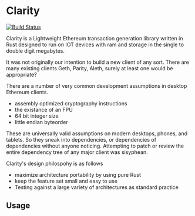 # Clarity

[![Build Status](https://travis-ci.org/althea-mesh/clarity.svg?branch=master)](https://travis-ci.org/althea-mesh/clarity)

Clarity is a Lightweight Ethereum transaction generation library written in Rust designed to run on IOT devices with ram and storage in the single to double digit megabytes.

It was not originally our intention to build a new client of any sort. There are many existing clients Geth, Parity, Aleth, surely at least one would be appropriate?

There are a number of very common development assumptions in desktop Ethereum clients.

- assembly optimized cryptography instructions
- the existance of an FPU
- 64 bit integer size
- little endian byteorder

These are universally valid assumptions on modern desktops, phones, and tablets. So they
sneak into dependencies, or dependencies of dependencies without anyone noticing. Attempting to patch or review the entire dependency tree of any major client was sisyphean.

Clarity's design philospohy is as follows

- maximize architecture portability by using pure Rust
- keep the feature set small and easy to use
- Testing against a large variety of architectures as standard practice

## Usage
